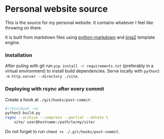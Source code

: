 # Personal website source
This is the source for my personal website. It contains whatever I feel like throwing on there.

It is built from markdown files using [python-markdown](https://pypi.org/project/Markdown/) and
[jinja2](https://pypi.org/project/Jinja2/) template engine. 

### Installation
After puling with git run `pip install -r requirements.txt` (preferably in a virtual environment) to install build dependencies.
Serve locally with `python3 -m http.server --directory ./site`.

### Deploying with rsync after every commit
Create a hook at `./git/hooks/post-commit`:
```bash
#!/bin/bash -xe
python3 build.py
rsync --archive --compress --partial --delete \
    site/ user@hostname:/path/to/my/site/
```
Do not forget to run `chmod +x ./.git/hooks/post-commit`.
